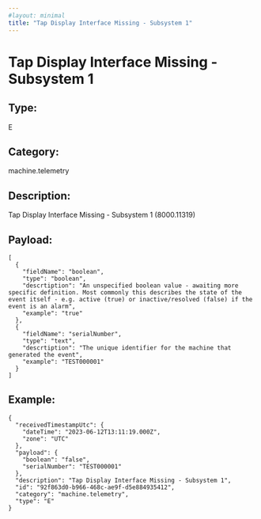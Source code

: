 ```yaml
---
#layout: minimal
title: "Tap Display Interface Missing - Subsystem 1"
---
```


# Tap Display Interface Missing - Subsystem 1

## Type:

E

## Category:

machine.telemetry

## Description: 

Tap Display Interface Missing - Subsystem 1 (8000.11319)

## Payload:

```
[
  {
    "fieldName": "boolean",
    "type": "boolean",
    "descrtiption": "An unspecified boolean value - awaiting more specific definition. Most commonly this describes the state of the event itself - e.g. active (true) or inactive/resolved (false) if the event is an alarm",
    "example": "true"
  },
  {
    "fieldName": "serialNumber",
    "type": "text",
    "descrtiption": "The unique identifier for the machine that generated the event",
    "example": "TEST000001"
  }
]
```

## Example:

```
{
  "receivedTimestampUtc": {
    "dateTime": "2023-06-12T13:11:19.000Z",
    "zone": "UTC"
  },
  "payload": {
    "boolean": "false",
    "serialNumber": "TEST000001"
  },
  "description": "Tap Display Interface Missing - Subsystem 1",
  "id": "92f863d0-b966-468c-ae9f-d5e884935412",
  "category": "machine.telemetry",
  "type": "E"
}
```
